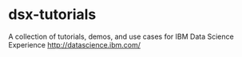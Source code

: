 # dsx-tutorials
A collection of tutorials, demos, and use cases for IBM Data Science Experience http://datascience.ibm.com/
